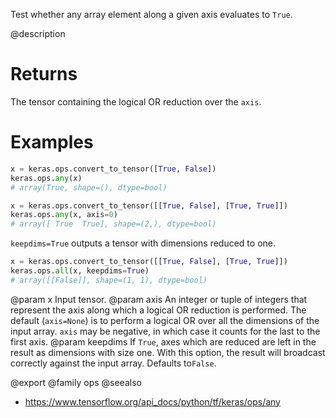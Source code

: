 Test whether any array element along a given axis evaluates to `True`.

@description

# Returns
The tensor containing the logical OR reduction over the `axis`.

# Examples
```python
x = keras.ops.convert_to_tensor([True, False])
keras.ops.any(x)
# array(True, shape=(), dtype=bool)
```

```python
x = keras.ops.convert_to_tensor([[True, False], [True, True]])
keras.ops.any(x, axis=0)
# array([ True  True], shape=(2,), dtype=bool)
```

`keepdims=True` outputs a tensor with dimensions reduced to one.
```python
x = keras.ops.convert_to_tensor([[True, False], [True, True]])
keras.ops.all(x, keepdims=True)
# array([[False]], shape=(1, 1), dtype=bool)
```

@param x Input tensor.
@param axis An integer or tuple of integers that represent the axis along
    which a logical OR reduction is performed. The default
    (`axis=None`) is to perform a logical OR over all the dimensions
    of the input array. `axis` may be negative, in which case it counts
    for the last to the first axis.
@param keepdims If `True`, axes which are reduced are left in the result as
    dimensions with size one. With this option, the result will
    broadcast correctly against the input array. Defaults to`False`.

@export
@family ops
@seealso
+ <https://www.tensorflow.org/api_docs/python/tf/keras/ops/any>

